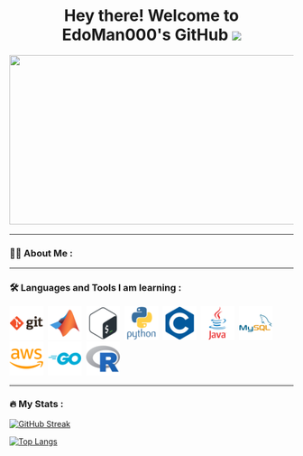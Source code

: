 <div align="center">
  <h1>
    Hey there! Welcome to EdoMan000's GitHub
    <img src="https://media.giphy.com/media/hvRJCLFzcasrR4ia7z/giphy.gif" width="30px"/>
  </h1>
</div>
<div align="center">
  <img src="https://media.giphy.com/media/26tn33aiTi1jkl6H6/giphy.gif" width="600" height="300"/>
</div>

---
### :man_technologist: About Me :

---

### :hammer_and_wrench: Languages and Tools I am learning :
<div>
  <img src="https://github.com/devicons/devicon/blob/master/icons/git/git-original-wordmark.svg" title="Git" **alt="Git" width="60" height="60"/>&nbsp;
  <img src="https://github.com/devicons/devicon/blob/master/icons/matlab/matlab-original.svg" title="MATLAB" **alt="MATLAB" width="60" height="60"/>&nbsp;
  <img src="https://github.com/devicons/devicon/blob/master/icons/bash/bash-original.svg" title="Bash" **alt="Bash" width="60" height="60"/>&nbsp;
  <img src="https://github.com/devicons/devicon/blob/master/icons/python/python-original-wordmark.svg" title="Python" **alt="Python" width="60" height="60"/>&nbsp;
  <img src="https://github.com/devicons/devicon/blob/master/icons/c/c-plain.svg" title="C" alt="C" width="60" height="60"/>&nbsp;
  <img src="https://github.com/devicons/devicon/blob/master/icons/java/java-original-wordmark.svg" title="Java" alt="Java" width="60" height="60"/>&nbsp;
  <img src="https://github.com/devicons/devicon/blob/master/icons/mysql/mysql-original-wordmark.svg" title="MySQL"  alt="MySQL" width="60" height="60"/>&nbsp;
  <img src="https://github.com/devicons/devicon/blob/master/icons/amazonwebservices/amazonwebservices-plain-wordmark.svg" title="AWS" alt="AWS" width="60" height="60"/>&nbsp;
  <img src="https://github.com/devicons/devicon/blob/master/icons/go/go-original-wordmark.svg" title="Go" **alt="Go" width="60" height="60"/>&nbsp;
  <img src="https://github.com/devicons/devicon/blob/master/icons/r/r-original.svg" title="R" **alt="R" width="60" height="60"/>
</div>

---

### :fire: My Stats :

[![GitHub Streak](http://github-readme-streak-stats.herokuapp.com?user=EdoMan000&theme=javascript-dark&hide_border=true)](https://git.io/streak-stats)

[![Top Langs](https://github-readme-stats.vercel.app/api/top-langs/?username=EdoMan000&layout=compact&theme=vision-friendly-dark)](https://github.com/anuraghazra/github-readme-stats)
